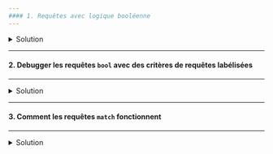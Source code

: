 ```yaml
---
#### 1. Requêtes avec logique booléenne
---
```

<details>
<summary>Solution</summary>

* **must**

La clause (query) `must` apparait dans les documents qui matchent et va contribuer au score.

* **filter**

La clause (query) `filter` apparait dans les documents qui matchent. Cependant, et contrairement au `must`, le score de la clause est ignoré.<br/>
Les clauses `filter` sont exécutés dans le _filter context_, ce qui veut dire que le scoring est ignoré et que les clauses sont gérées par le cache.

* **should**

La clause (query) `should` apparait dans les documents qui matchent.

* **must_not**

La clause (query) `must_not` apparait dans les documents qui matchent. Les clauses sont exécutées dans le _filter context_, ce qui veut dire que le scoring est ignoré et que les clauses sont gérées par le cache. Comme le scoring est ignoré, un score de 0 est assigné à tous les documents retournés.


##### :arrow_forward: Adding query clauses to the `must` key
Rechercher une recette de pâtes avec du parmesan comme ingrédient et et qui se prépare en moins de 15 minutes `preparation_time_minutes`.
```
GET /recipe/_search
{
  "query": {
    "bool": {
      "must": [
        {
          "match": {
            "ingredients.name": "parmesan"
          }
        },
        {
          "range": {
            "preparation_time_minutes": {
              "lte": 15
            }
          }
        }
      ]
    }
  }
}
```

<img src="https://i.ibb.co/q1LwrjC/086-Screenshot-2021-03-17-Elastic-Kibana.png" width="80%">

##### :arrow_forward: Déplacer la clause `range` dans le `filter` et le sortir du `must`
S'inspirer de lrequête précédente.
```
GET /recipe/_search
{
  "query": {
    "bool": {
      "must": [
        {
          "match": {
            "ingredients.name": "parmesan"
          }
        }
      ],
      "filter": [
        {
          "range": {
            "preparation_time_minutes": {
              "lte": 15
            }
          }
        }
      ]
    }
  }
}
```

<img src="https://i.ibb.co/9gmG441/087-Screenshot-2021-03-17-Elastic-Kibana.png" width="80%">

##### :arrow_forward: Ajouter une clause `must_not`
Rechercher une recette de pâtes avec du parmesan comme ingrédient et qui se prépare en moins de 15 minutes `preparation_time_minutes` MAIS sans thon (tuna).
```
GET /recipe/_search
{
  "query": {
    "bool": {
      "must": [
        {
          "match": {
            "ingredients.name": "parmesan"
          }
        }
      ],
      "must_not": [
        {
          "match": {
            "ingredients.name": "tuna"
          }
        }
      ],
      "filter": [
        {
          "range": {
            "preparation_time_minutes": {
              "lte": 15
            }
          }
        }
      ]
    }
  }
}
```

<img src="https://i.ibb.co/j6M6c8f/088-Screenshot-2021-03-17-Elastic-Kibana.png" width="80%">

##### :arrow_forward: Ajouter une clause `should` à la requête

RAPPEL : 

* **must** signifie que la clause (query) `must` apparait dans les documents qui matchent.  
  Ces clauses doivent matcher, comme le ET logique.

* **should** signifie qu'au moins une de ces clauses doit matcher, comme le OU logique.

Pour résumer : ils sont utilisés comme les opérateurs logiques ET et OU.

Dans une requête de type `bool` :

* **must** signifie que les clauses qui doivent matcher pour le document à inclure.

* **should** signifie que si les clauses matchent, ils augmentent le `_score`, sinon ils sont sans effet sur le score.  
*  Ils sont seulement utilisés pour affiner le score pour chaque document.


Rechercher une recette de pâtes avec du parmesan comme ingrédient et et qui se prépare en moins de 15 minutes `preparation_time_minutes` MAIS sans thon (tuna) ET éventuellement du persil (parsley).
```
GET /recipe/_search
{
  "query": {
    "bool": {
      "must": [
        {
          "match": {
            "ingredients.name": "parmesan"
          }
        }
      ],
      "must_not": [
        {
          "match": {
            "ingredients.name": "tuna"
          }
        }
      ],
      "should": [
        {
          "match": {
            "ingredients.name": "parsley"
          }
        }
      ],
      "filter": [
        {
          "range": {
            "preparation_time_minutes": {
              "lte": 15
            }
          }
        }
      ]
    }
  }
}
```

<img src="https://i.ibb.co/vxgZckF/089-Screenshot-2021-03-17-Elastic-Kibana.png" width="80%">

##### :arrow_forward: Le comportement de la clause `should`
Rechercher une recette de pâtes avec du `pasta` comme ingrédient et éventuellement du `parmesan`. Se baser sur le champ `ingredients.name`.
```
GET /recipe/_search
{
  "query": {
    "bool": {
      "must": [
        {
          "match": {
            "ingredients.name": "pasta"
          }
        }
      ],
      "should": [
        {
          "match": {
            "ingredients.name": "parmesan"
          }
        }
      ]
    }
  }
}
```

<img src="https://i.ibb.co/McpFHQC/090-Screenshot-2021-03-17-Elastic-Kibana.png" width="80%">

Rechercher une recette éventuellement du `parmesan` comme ingrédient. Se baser sur le champ `ingredients.name`.  
Ici comme il n'y a qu'un seul critère, avec la clause `must` le résultat serait le même.
```
GET /recipe/_search
{
  "query": {
    "bool": {
      "should": [
        {
          "match": {
            "ingredients.name": "parmesan"
          }
        }
      ]
    }
  }
}
```

<img src="https://i.ibb.co/h81wgpR/091-Screenshot-2021-03-17-Elastic-Kibana.png" width="80%">

</details>


---
#### 2. Debugger les requêtes `bool` avec des critères de requêtes labélisées
---
<details>
<summary>Solution</summary>

Ajouter le champ `_name` aux différentes clauses de recherche.
```
GET /recipe/_search
{
    "query": {
        "bool": {
          "must": [
            {
              "match": {
                "ingredients.name": {
                  "query": "parmesan",
                  "_name": "parmesan_must"
                }
              }
            }
          ],
          "must_not": [
            {
              "match": {
                "ingredients.name": {
                  "query": "tuna",
                  "_name": "tuna_must_not"
                }
              }
            }
          ],
          "should": [
            {
              "match": {
                "ingredients.name": {
                  "query": "parsley",
                  "_name": "parsley_should"
                }
              }
            }
          ],
          "filter": [
            {
              "range": {
                "preparation_time_minutes": {
                  "lte": 15,
                  "_name": "prep_time_filter"
                }
              }
            }
          ]
        }
    }
}
```

On voit dans le bas de chaque document retourné une section `matched_queries` où sont listées les critères auxquels le document répond positivement. 

<img src="https://i.ibb.co/rHS5nSP/092-Screenshot-2021-03-17-Elastic-Kibana.png" width="80%">

</details>

---
#### 3. Comment les requêtes `match` fonctionnent
---
<details>
<summary>Solution</summary>

##### :arrow_forward: Les deux requêtes suivantes sont equivalentes

Nous avons déjà vu que l'opérateur logique par défaut est le OU.
```
GET /recipe/_search
{
  "query": {
    "match": {
      "title": "pasta carbonara"
    }
  }
}
```

La clause `should` correspond à l'opérateur logique OU.
Ecrire la requête précédente en utilisant la clause `should`.
```
GET /recipe/_search
{
  "query": {
    "bool": {
      "should": [
        {
          "term": {
            "title": "pasta"
          }
        },
        {
          "term": {
            "title": "carbonara"
          }
        }
      ]
    }
  }
}
```

<img src="https://i.ibb.co/f86YZY7/093-Screenshot-2021-03-17-Elastic-Kibana.png" width="80%">

##### :arrow_forward: Les deux requêtes suivantes sont equivalentes
```
GET /recipe/_search
{
  "query": {
    "match": {
      "title": {
        "query": "pasta carbonara",
        "operator": "and"
      }
    }
  }
}
```

La clause `must` correspond à l'opérateur logique ET.
```
GET /recipe/_search
{
  "query": {
    "bool": {
      "must": [
        {
          "term": {
            "title": "pasta"
          }
        },
        {
          "term": {
            "title": "carbonara"
          }
        }
      ]
    }
  }
}
```

<img src="https://i.ibb.co/zPztQXT/094-Screenshot-2021-03-17-Elastic-Kibana.png" width="80%">

</details>
